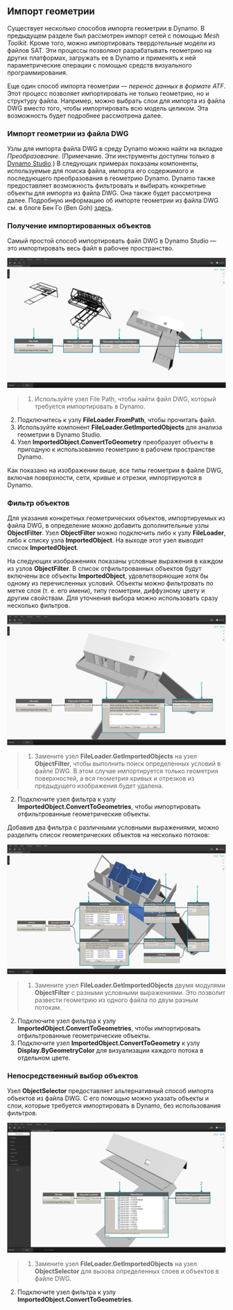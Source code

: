 

## Импорт геометрии

Существует несколько способов импорта геометрии в Dynamo. В предыдущем разделе был рассмотрен импорт сетей с помощью *Mesh Toolkit*. Кроме того, можно импортировать твердотельные модели из файлов SAT. Эти процессы позволяют разрабатывать геометрию на других платформах, загружать ее в Dynamo и применять к ней параметрические операции с помощью средств визуального программирования.

Еще один способ импорта геометрии — *перенос данных в формате ATF*. Этот процесс позволяет импортировать не только геометрию, но и структуру файла. Например, можно выбрать слои для импорта из файла DWG вместо того, чтобы импортировать всю модель целиком. Эта возможность будет подробнее рассмотрена далее.

### Импорт геометрии из файла DWG

Узлы для импорта файла DWG в среду Dynamo можно найти на вкладке *Преобразование*. (Примечание. Эти инструменты доступны только в [Dynamo Studio](http://www.autodesk.com/products/dynamo-studio/overview).) В следующих примерах показаны компоненты, используемые для поиска файла, импорта его содержимого и последующего преобразования в геометрию Dynamo. Dynamo также предоставляет возможность фильтровать и выбирать конкретные объекты для импорта из файла DWG. Она также будет рассмотрена далее. Подробную информацию об импорте геометрии из файла DWG см. в блоге Бен Го (Ben Goh) [здесь](http://dynamobim.org/dwg-import-in-dynamo-studio-0-9-1/).

### Получение импортированных объектов

Самый простой способ импортировать файл DWG в Dynamo Studio — это импортировать весь файл в рабочее пространство.

![GetImportedObjects](images/5-8/GetImportedObjects.jpg)

> 1. Используйте узел File Path, чтобы найти файл DWG, который требуется импортировать в Dynamo.
2. Подключитесь к узлу **FileLoader.FromPath**, чтобы прочитать файл.
3. Используйте компонент **FileLoader.GetImportedObjects** для анализа геометрии в Dynamo Studio.
4. Узел **ImportedObject.ConvertToGeometry** преобразует объекты в пригодную к использованию геометрию в рабочем пространстве Dynamo.

Как показано на изображении выше, все типы геометрии в файле DWG, включая поверхности, сети, кривые и отрезки, импортируются в Dynamo.

### Фильтр объектов

Для указания конкретных геометрических объектов, импортируемых из файла DWG, в определение можно добавить дополнительные узлы **ObjectFilter**. Узел **ObjectFilter** можно подключить либо к узлу **FileLoader**, либо к списку узла **ImportedObject**. На выходе этот узел выводит список **ImportedObject**.

На следующих изображениях показаны условные выражения в каждом из узлов **ObjectFilter**. В список отфильтрованных объектов будут включены все объекты **ImportedObject**, удовлетворяющие хотя бы одному из перечисленных условий. Объекты можно фильтровать по метке слоя (т. е. его имени), типу геометрии, диффузному цвету и другим свойствам. Для уточнения выбора можно использовать сразу несколько фильтров.

![ObjectFilter1](images/5-8/ObjectFilter01.jpg)

> 1. Замените узел **FileLoader.GetImportedObjects** на узел **ObjectFilter**, чтобы выполнить поиск определенных условий в файле DWG. В этом случае импортируется только геометрия поверхностей, а вся геометрия кривых и отрезков из предыдущего изображения будет удалена.
2. Подключите узел фильтра к узлу **ImportedObject.ConvertToGeometries**, чтобы импортировать отфильтрованные геометрические объекты.

Добавив два фильтра с различными условными выражениями, можно разделить список геометрических объектов на несколько потоков:

![ObjectFilter2](images/5-8/ObjectFilter02.jpg)

> 1. Замените узел **FileLoader.GetImportedObjects** двумя модулями **ObjectFilter** с разными условными выражениями. Это позволит развести геометрию из одного файла по двум разным потокам.
2. Подключите узел фильтра к узлу **ImportedObject.ConvertToGeometries**, чтобы импортировать отфильтрованные геометрические объекты.
3. Подключите узел **ImportedObject.ConvertToGeometry** к узлу **Display.ByGeometryColor** для визуализации каждого потока в отдельном цвете.

### Непосредственный выбор объектов

Узел **ObjectSelector** предоставляет альтернативный способ импорта объектов из файла DWG. С его помощью можно указать объекты и слои, которые требуется импортировать в Dynamo, без использования фильтров.

![От точки до кривой](images/5-8/ObjectSelector.jpg)

> 1. Замените узел **FileLoader.GetImportedObjects** на узел **ObjectSelector** для вызова определенных слоев и объектов в файле DWG.
2. Подключите узел фильтра к узлу **ImportedObject.ConvertToGeometries**.

